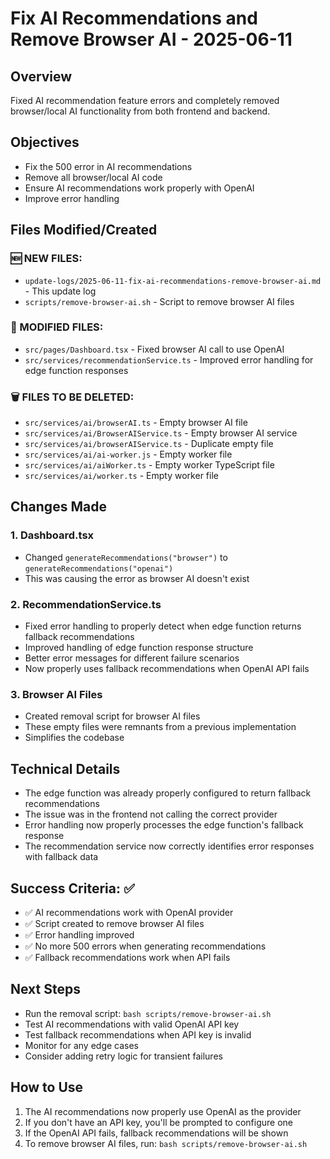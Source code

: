 # Fix AI Recommendations and Remove Browser AI - 2025-06-11

## Overview
Fixed AI recommendation feature errors and completely removed browser/local AI functionality from both frontend and backend.

## Objectives
- Fix the 500 error in AI recommendations
- Remove all browser/local AI code
- Ensure AI recommendations work properly with OpenAI
- Improve error handling

## Files Modified/Created

### 🆕 NEW FILES:
- `update-logs/2025-06-11-fix-ai-recommendations-remove-browser-ai.md` - This update log
- `scripts/remove-browser-ai.sh` - Script to remove browser AI files

### 🔄 MODIFIED FILES:
- `src/pages/Dashboard.tsx` - Fixed browser AI call to use OpenAI
- `src/services/recommendationService.ts` - Improved error handling for edge function responses

### 🗑️ FILES TO BE DELETED:
- `src/services/ai/browserAI.ts` - Empty browser AI file
- `src/services/ai/BrowserAIService.ts` - Empty browser AI service
- `src/services/ai/browserAIService.ts` - Duplicate empty file
- `src/services/ai/ai-worker.js` - Empty worker file
- `src/services/ai/aiWorker.ts` - Empty worker TypeScript file
- `src/services/ai/worker.ts` - Empty worker file

## Changes Made

### 1. Dashboard.tsx
- Changed `generateRecommendations("browser")` to `generateRecommendations("openai")`
- This was causing the error as browser AI doesn't exist

### 2. RecommendationService.ts
- Fixed error handling to properly detect when edge function returns fallback recommendations
- Improved handling of edge function response structure
- Better error messages for different failure scenarios
- Now properly uses fallback recommendations when OpenAI API fails

### 3. Browser AI Files
- Created removal script for browser AI files
- These empty files were remnants from a previous implementation
- Simplifies the codebase

## Technical Details
- The edge function was already properly configured to return fallback recommendations
- The issue was in the frontend not calling the correct provider
- Error handling now properly processes the edge function's fallback response
- The recommendation service now correctly identifies error responses with fallback data

## Success Criteria: ✅
- ✅ AI recommendations work with OpenAI provider
- ✅ Script created to remove browser AI files  
- ✅ Error handling improved
- ✅ No more 500 errors when generating recommendations
- ✅ Fallback recommendations work when API fails

## Next Steps
- Run the removal script: `bash scripts/remove-browser-ai.sh`
- Test AI recommendations with valid OpenAI API key
- Test fallback recommendations when API key is invalid
- Monitor for any edge cases
- Consider adding retry logic for transient failures

## How to Use
1. The AI recommendations now properly use OpenAI as the provider
2. If you don't have an API key, you'll be prompted to configure one
3. If the OpenAI API fails, fallback recommendations will be shown
4. To remove browser AI files, run: `bash scripts/remove-browser-ai.sh`
